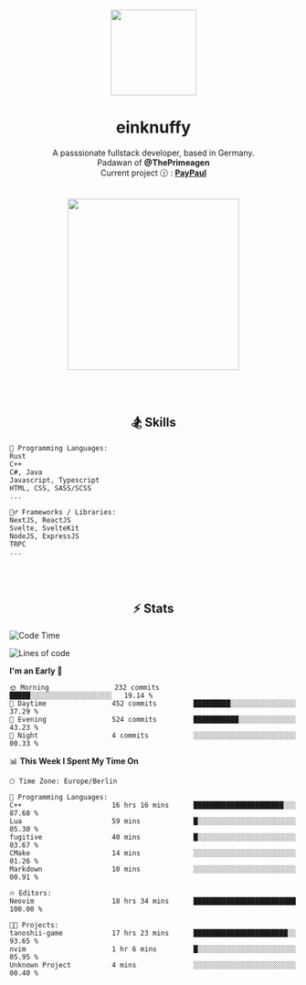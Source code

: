 <p align="center">
   <br />
   <a href="https://github.com/einKnuffy" target="_blank"><img width="150px" src="https://avatars.githubusercontent.com/u/66639485?s=400&u=fc9b6f7cbddb6dfbb93dc63483f7fc7aee75ac2e&v=4" /></a>
   <h1 align="center"><b>einknuffy</b></h1>
   <p align="center">A passsionate fullstack developer, based in Germany. <br/>
   Padawan of <b>@ThePrimeagen</b> <br/>
   Current project 🕜 : <b><a href="https://github.com/einKnuffy/paypaul">PayPaul</a></b><br/><br/>
      
   <p align="center">
      <img src="https://lanyard.cnrad.dev/api/675737917200662539" alt="" width="300px" /></p>
   </p>
</p>

<br/><br/>

<p align="center">
     <h2 align="center"><b>🏂 Skills</b></h2>
      <p align="center">
<!-- <p align="center"><b>That's it. Thanks for reading my profile 🤓</b></p>
<p align="center">
<img align="center" width="150px" src="https://i.kym-cdn.com/entries/icons/facebook/000/016/546/hidethepainharold.jpg" /></p><br/><br/> -->

```text
💬 Programming Languages:
Rust
C++
C#, Java
Javascript, Typescript
HTML, CSS, SASS/SCSS
...

🤹‍♂️ Frameworks / Libraries:
NextJS, ReactJS
Svelte, SvelteKit
NodeJS, ExpressJS
TRPC
...
```
</p>
</p>

<br/><br/>

<p align="center">
    <h2 align="center"><b>⚡ Stats</b></h2>
    <p align="center">

<!--START_SECTION:waka-->
![Code Time](http://img.shields.io/badge/Code%20Time-100%20hrs%2032%20mins-blue)

![Lines of code](https://img.shields.io/badge/From%20Hello%20World%20I%27ve%20Written-8.3%20million%20lines%20of%20code-blue)

**I'm an Early 🐤** 

```text
🌞 Morning                232 commits         █████░░░░░░░░░░░░░░░░░░░░   19.14 % 
🌆 Daytime                452 commits         █████████░░░░░░░░░░░░░░░░   37.29 % 
🌃 Evening                524 commits         ███████████░░░░░░░░░░░░░░   43.23 % 
🌙 Night                  4 commits           ░░░░░░░░░░░░░░░░░░░░░░░░░   00.33 % 
```


📊 **This Week I Spent My Time On** 

```text
🕑︎ Time Zone: Europe/Berlin

💬 Programming Languages: 
C++                      16 hrs 16 mins      ██████████████████████░░░   87.68 % 
Lua                      59 mins             █░░░░░░░░░░░░░░░░░░░░░░░░   05.30 % 
fugitive                 40 mins             █░░░░░░░░░░░░░░░░░░░░░░░░   03.67 % 
CMake                    14 mins             ░░░░░░░░░░░░░░░░░░░░░░░░░   01.26 % 
Markdown                 10 mins             ░░░░░░░░░░░░░░░░░░░░░░░░░   00.91 % 

🔥 Editors: 
Neovim                   18 hrs 34 mins      █████████████████████████   100.00 % 

🐱‍💻 Projects: 
tanoshii-game            17 hrs 23 mins      ███████████████████████░░   93.65 % 
nvim                     1 hr 6 mins         █░░░░░░░░░░░░░░░░░░░░░░░░   05.95 % 
Unknown Project          4 mins              ░░░░░░░░░░░░░░░░░░░░░░░░░   00.40 % 
```


<!--END_SECTION:waka-->

   </p>
</p>

<br/>
